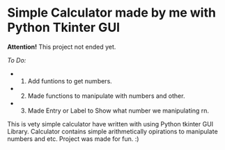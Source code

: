 # Simple Calculator made by me with Python Tkinter GUI 
**Attention!** This project not ended yet. 

*To Do:*
- 1. Add funtions to get numbers.
- 2. Made functions to manipulate with numbers and other.
- 3. Made Entry or Label to Show what number we manipulating rn.
 

This is vety simple calculator have written with using Python tkinter GUI Library. Calculator contains simple arithmetically opirations to manipulate numbers and etc. 
Project was made for fun. :) 
